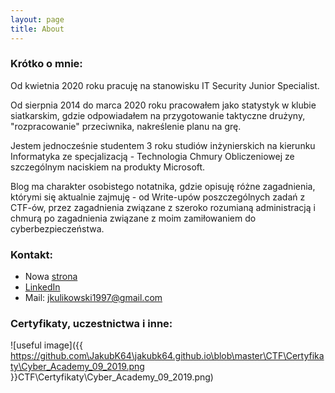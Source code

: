 ```yaml
---
layout: page
title: About
---
```


### Krótko o mnie:

Od kwietnia 2020 roku pracuję na stanowisku IT Security Junior Specialist. 

Od sierpnia 2014 do marca 2020 roku pracowałem jako statystyk w klubie siatkarskim, gdzie odpowiadałem na przygotowanie taktyczne drużyny, "rozpracowanie" przeciwnika, nakreślenie planu na grę.

Jestem jednocześnie studentem 3 roku studiów inżynierskich na kierunku Informatyka ze specjalizacją - Technologia Chmury Obliczeniowej ze szczególnym naciskiem na produkty Microsoft.

Blog ma charakter osobistego notatnika, gdzie opisuję różne zagadnienia, którymi się aktualnie zajmuję - od Write-upów poszczególnych zadań z CTF-ów, przez zagadnienia związane z szeroko rozumianą administracją i chmurą po zagadnienia związane z moim zamiłowaniem do cyberbezpieczeństwa.

### Kontakt:
- Nowa [strona](https://jakubk64.wordpress.com/)
- [LinkedIn](https://www.linkedin.com/in/kulikowskijakub/)
- Mail: jkulikowski1997@gmail.com

### Certyfikaty, uczestnictwa i inne:

![useful image]({{ https://github.com\JakubK64\jakubk64.github.io\blob\master\CTF\Certyfikaty\Cyber_Academy_09_2019.png }}CTF\Certyfikaty\Cyber_Academy_09_2019.png)
